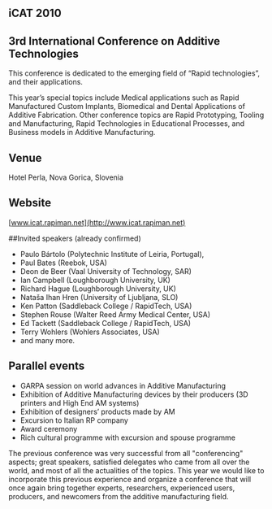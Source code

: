## iCAT 2010

## 3rd International Conference on Additive Technologies

  
This conference is dedicated to the emerging field of “Rapid technologies”, and their applications.
<!--break-->
This year’s special topics include Medical applications such as Rapid Manufactured Custom Implants, Biomedical and Dental Applications of Additive Fabrication. Other conference topics are Rapid Prototyping, Tooling and Manufacturing, Rapid Technologies in Educational Processes, and Business models in Additive Manufacturing.  
  
## Venue

Hotel Perla, Nova Gorica, Slovenia  
  
## Website

[www.icat.rapiman.net](http://www.icat.rapiman.net) 

##Invited speakers (already confirmed)  
* Paulo Bártolo (Polytechnic Institute of Leiria, Portugal),  
* Paul Bates (Reebok, USA)  
* Deon de Beer (Vaal University of Technology, SAR)  
* Ian Campbell (Loughborough University, UK)  
* Richard Hague (Loughborough University, UK)  
* Nataša Ihan Hren (University of Ljubljana, SLO)  
* Ken Patton (Saddleback College / RapidTech, USA)  
* Stephen Rouse (Walter Reed Army Medical Center, USA)  
* Ed Tackett (Saddleback College / RapidTech, USA)  
* Terry Wohlers (Wohlers Associates, USA)  
* and many more. 

## Parallel events

* GARPA session on world advances in Additive Manufacturing  
* Exhibition of Additive Manufacturing devices by their producers (3D printers and High End AM systems)     
* Exhibition of designers’ products made by AM  
* Excursion to Italian RP company  
* Award ceremony   
* Rich cultural programme with excursion and spouse programme   

The previous conference was very successful from all "conferencing" aspects; great speakers, satisfied delegates who came from all over the world, and most of all the actualities of the topics. This year we would like to incorporate this previous experience and organize a conference that will once again bring together experts, researchers, experienced users, producers, and newcomers from the additive manufacturing field.